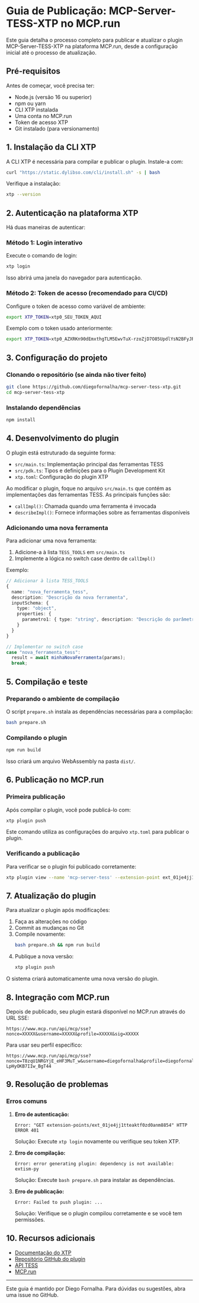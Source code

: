 # Guia de Publicação: MCP-Server-TESS-XTP no MCP.run

Este guia detalha o processo completo para publicar e atualizar o plugin MCP-Server-TESS-XTP na plataforma MCP.run, desde a configuração inicial até o processo de atualização.

## Pré-requisitos

Antes de começar, você precisa ter:

- Node.js (versão 16 ou superior)
- npm ou yarn
- CLI XTP instalada
- Uma conta no MCP.run
- Token de acesso XTP
- Git instalado (para versionamento)

## 1. Instalação da CLI XTP

A CLI XTP é necessária para compilar e publicar o plugin. Instale-a com:

```bash
curl "https://static.dylibso.com/cli/install.sh" -s | bash
```

Verifique a instalação:

```bash
xtp --version
```

## 2. Autenticação na plataforma XTP

Há duas maneiras de autenticar:

### Método 1: Login interativo

Execute o comando de login:

```bash
xtp login
```

Isso abrirá uma janela do navegador para autenticação.

### Método 2: Token de acesso (recomendado para CI/CD)

Configure o token de acesso como variável de ambiente:

```bash
export XTP_TOKEN=xtp0_SEU_TOKEN_AQUI
```

Exemplo com o token usado anteriormente:

```bash
export XTP_TOKEN=xtp0_AZXRKn90dEmxthgTLM5EwvTuX-rzoZjD7O85UpdlYsN2BFyJRCihkw
```

## 3. Configuração do projeto

### Clonando o repositório (se ainda não tiver feito)

```bash
git clone https://github.com/diegofornalha/mcp-server-tess-xtp.git
cd mcp-server-tess-xtp
```

### Instalando dependências

```bash
npm install
```

## 4. Desenvolvimento do plugin

O plugin está estruturado da seguinte forma:

- `src/main.ts`: Implementação principal das ferramentas TESS
- `src/pdk.ts`: Tipos e definições para o Plugin Development Kit
- `xtp.toml`: Configuração do plugin XTP

Ao modificar o plugin, foque no arquivo `src/main.ts` que contém as implementações das ferramentas TESS. As principais funções são:

- `callImpl()`: Chamada quando uma ferramenta é invocada
- `describeImpl()`: Fornece informações sobre as ferramentas disponíveis

### Adicionando uma nova ferramenta

Para adicionar uma nova ferramenta:

1. Adicione-a à lista `TESS_TOOLS` em `src/main.ts`
2. Implemente a lógica no switch case dentro de `callImpl()`

Exemplo:

```typescript
// Adicionar à lista TESS_TOOLS
{
  name: "nova_ferramenta_tess",
  description: "Descrição da nova ferramenta",
  inputSchema: {
    type: "object",
    properties: {
      parametro1: { type: "string", description: "Descrição do parâmetro" }
    }
  }
}

// Implementar no switch case
case "nova_ferramenta_tess":
  result = await minhaNovaFerramenta(params);
  break;
```

## 5. Compilação e teste

### Preparando o ambiente de compilação

O script `prepare.sh` instala as dependências necessárias para a compilação:

```bash
bash prepare.sh
```

### Compilando o plugin

```bash
npm run build
```

Isso criará um arquivo WebAssembly na pasta `dist/`.

## 6. Publicação no MCP.run

### Primeira publicação

Após compilar o plugin, você pode publicá-lo com:

```bash
xtp plugin push
```

Este comando utiliza as configurações do arquivo `xtp.toml` para publicar o plugin.

### Verificando a publicação

Para verificar se o plugin foi publicado corretamente:

```bash
xtp plugin view --name 'mcp-server-tess' --extension-point ext_01je4jj1tteaktf0zd0anm8854
```

## 7. Atualização do plugin

Para atualizar o plugin após modificações:

1. Faça as alterações no código
2. Commit as mudanças no Git
3. Compile novamente:
   ```bash
   bash prepare.sh && npm run build
   ```
4. Publique a nova versão:
   ```bash
   xtp plugin push
   ```

O sistema criará automaticamente uma nova versão do plugin.

## 8. Integração com MCP.run

Depois de publicado, seu plugin estará disponível no MCP.run através do URL SSE:

```
https://www.mcp.run/api/mcp/sse?nonce=XXXXX&username=XXXXX&profile=XXXXX&sig=XXXXX
```

Para usar seu perfil específico:

```
https://www.mcp.run/api/mcp/sse?nonce=T8zqU1NRGYjE_eHF3MuT_w&username=diegofornalha&profile=diegofornalha%2Ftess&sig=SBGfKwIDCeuFE52ktYCu5aNI8-LpHyOKB7IIw_BgT44
```

## 9. Resolução de problemas

### Erros comuns

1. **Erro de autenticação:**
   ```
   Error: "GET extension-points/ext_01je4jj1tteaktf0zd0anm8854" HTTP ERROR 401
   ```
   Solução: Execute `xtp login` novamente ou verifique seu token XTP.

2. **Erro de compilação:**
   ```
   Error: error generating plugin: dependency is not available: extism-py
   ```
   Solução: Execute `bash prepare.sh` para instalar as dependências.

3. **Erro de publicação:**
   ```
   Error: Failed to push plugin: ...
   ```
   Solução: Verifique se o plugin compilou corretamente e se você tem permissões.

## 10. Recursos adicionais

- [Documentação do XTP](https://xtp.dylibso.com/docs)
- [Repositório GitHub do plugin](https://github.com/diegofornalha/mcp-server-tess-xtp)
- [API TESS](https://tess.pareto.io/api)
- [MCP.run](https://www.mcp.run)

---

Este guia é mantido por Diego Fornalha. Para dúvidas ou sugestões, abra uma issue no GitHub. 
